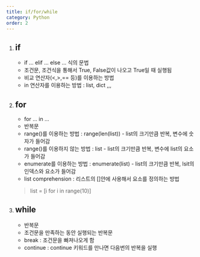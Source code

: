 ```yaml
---
title: if/for/while
category: Python
order: 2
---
```

1. if
    -
    - if ... elif ... else ... 식의 문법 
    - 조건문, 조건식을 통해서 True, False값이 나오고 True일 때 실행됨
    - 비교 연산자(<,>,== 등)를 이용하는 방법
    - in 연산자를 이용하는 방법 : list, dict ,,,
2. for
    -
    - for ... in ...
    - 반복문
    - range()를 이용하는 방법 : range(len(list)) - list의 크기만큼 반복, 변수에 숫자가 들어감
    - range()를 이용하지 않는 방법 : list - list의 크기만큼 반복, 변수에 list의 요소가 들어감
    - enumerate를 이용하는 방법 : enumerate(list) - list의 크기만큼 반복, lsit의 인덱스와 요소가 들어감
    - list comprehension : 리스트의 []안에 사용해서 요소를 정의하는 방법
    > list = [i for i in range(10)]
3. while
    -
    - 반복문 
    - 조건문을 만족하는 동안 실행되는 반복문
    - break : 조건문을 빠져나오게 함
    - continue : continue 키워드를 만나면 다음번의 반복을 실행